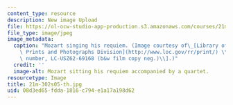 ```yaml
---
content_type: resource
description: New image Upload
file: https://ol-ocw-studio-app-production.s3.amazonaws.com/courses/21m-302-harmony-and-counterpoint-ii-spring-2005/08d3ed65fdda1816c794e1a17a198d62_21m-302s05-th.jpg
file_type: image/jpeg
image_metadata:
  caption: "Mozart singing his requiem. (Image courtesy of\_[Library of Congress,\
    \ Prints and Photographs Division](http://www.loc.gov/rr/print/) \\[reproduction\
    \ number, LC-USZ62-69168 (b&w film copy neg.)\\].)"
  credit: ''
  image-alt: Mozart sitting his requiem accompanied by a quartet.
resourcetype: Image
title: 21m-302s05-th.jpg
uid: 08d3ed65-fdda-1816-c794-e1a17a198d62
---
```

